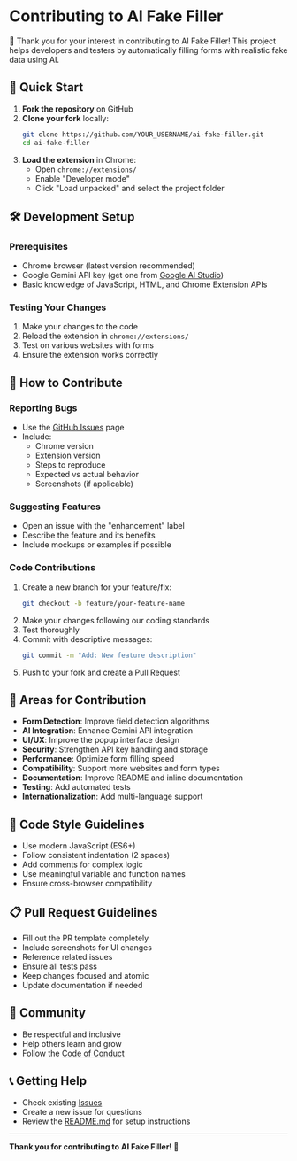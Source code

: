 # Contributing to AI Fake Filler

🎉 Thank you for your interest in contributing to AI Fake Filler! This project helps developers and testers by automatically filling forms with realistic fake data using AI.

## 🚀 Quick Start

1. **Fork the repository** on GitHub
2. **Clone your fork** locally:
   ```bash
   git clone https://github.com/YOUR_USERNAME/ai-fake-filler.git
   cd ai-fake-filler
   ```
3. **Load the extension** in Chrome:
   - Open `chrome://extensions/`
   - Enable "Developer mode"
   - Click "Load unpacked" and select the project folder

## 🛠️ Development Setup

### Prerequisites
- Chrome browser (latest version recommended)
- Google Gemini API key (get one from [Google AI Studio](https://aistudio.google.com/app/apikey))
- Basic knowledge of JavaScript, HTML, and Chrome Extension APIs

### Testing Your Changes
1. Make your changes to the code
2. Reload the extension in `chrome://extensions/`
3. Test on various websites with forms
4. Ensure the extension works correctly

## 📝 How to Contribute

### Reporting Bugs
- Use the [GitHub Issues](https://github.com/salekmasudparvez1/ai-fake-filler/issues) page
- Include:
  - Chrome version
  - Extension version
  - Steps to reproduce
  - Expected vs actual behavior
  - Screenshots (if applicable)

### Suggesting Features
- Open an issue with the "enhancement" label
- Describe the feature and its benefits
- Include mockups or examples if possible

### Code Contributions
1. Create a new branch for your feature/fix:
   ```bash
   git checkout -b feature/your-feature-name
   ```
2. Make your changes following our coding standards
3. Test thoroughly
4. Commit with descriptive messages:
   ```bash
   git commit -m "Add: New feature description"
   ```
5. Push to your fork and create a Pull Request

## 🎯 Areas for Contribution

- **Form Detection**: Improve field detection algorithms
- **AI Integration**: Enhance Gemini API integration
- **UI/UX**: Improve the popup interface design
- **Security**: Strengthen API key handling and storage
- **Performance**: Optimize form filling speed
- **Compatibility**: Support more websites and form types
- **Documentation**: Improve README and inline documentation
- **Testing**: Add automated tests
- **Internationalization**: Add multi-language support

## 🔧 Code Style Guidelines

- Use modern JavaScript (ES6+)
- Follow consistent indentation (2 spaces)
- Add comments for complex logic
- Use meaningful variable and function names
- Ensure cross-browser compatibility

## 📋 Pull Request Guidelines

- Fill out the PR template completely
- Include screenshots for UI changes
- Reference related issues
- Ensure all tests pass
- Keep changes focused and atomic
- Update documentation if needed

## 🤝 Community

- Be respectful and inclusive
- Help others learn and grow
- Follow the [Code of Conduct](https://www.contributor-covenant.org/version/2/1/code_of_conduct/)

## 📞 Getting Help

- Check existing [Issues](https://github.com/salekmasudparvez1/ai-fake-filler/issues)
- Create a new issue for questions
- Review the [README.md](README.md) for setup instructions

---

**Thank you for contributing to AI Fake Filler! 🚀**